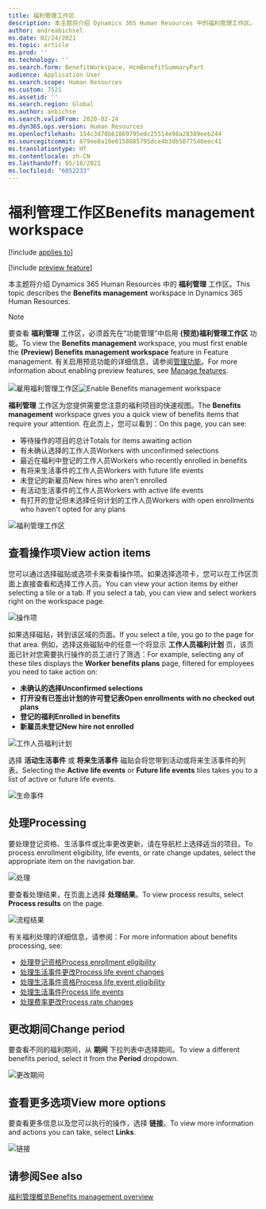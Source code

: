 ```yaml
---
title: 福利管理工作区
description: 本主题将介绍 Dynamics 365 Human Resources 中的福利管理工作区。
author: andreabichsel
ms.date: 02/24/2021
ms.topic: article
ms.prod: ''
ms.technology: ''
ms.search.form: BenefitWorkspace, HcmBenefitSummaryPart
audience: Application User
ms.search.scope: Human Resources
ms.custom: 7521
ms.assetid: ''
ms.search.region: Global
ms.author: anbichse
ms.search.validFrom: 2020-02-24
ms.dyn365.ops.version: Human Resources
ms.openlocfilehash: 154c3d70b61869795edc25514e98a28389eeb244
ms.sourcegitcommit: 879ee8a10e6158885795dce4b3db5077540eec41
ms.translationtype: HT
ms.contentlocale: zh-CN
ms.lasthandoff: 05/18/2021
ms.locfileid: "6052233"
---
```

# <a name="benefits-management-workspace"></a><span data-ttu-id="5307d-103">福利管理工作区</span><span class="sxs-lookup"><span data-stu-id="5307d-103">Benefits management workspace</span></span>

[!include [applies to](../includes/applies-to-hr.md)]

[!include [preview feature](./includes/preview-feature.md)]

<span data-ttu-id="5307d-104">本主题将介绍 Dynamics 365 Human Resources 中的 **福利管理** 工作区。</span><span class="sxs-lookup"><span data-stu-id="5307d-104">This topic describes the **Benefits management** workspace in Dynamics 365 Human Resources.</span></span>

> [!NOTE]
> <span data-ttu-id="5307d-105">要查看 **福利管理** 工作区，必须首先在“功能管理”中启用 **(预览)福利管理工作区** 功能。</span><span class="sxs-lookup"><span data-stu-id="5307d-105">To view the **Benefits management** workspace, you must first enable the **(Preview) Benefits management workspace** feature in Feature management.</span></span> <span data-ttu-id="5307d-106">有关启用预览功能的详细信息，请参阅[管理功能](../hr-admin-manage-features.md)。</span><span class="sxs-lookup"><span data-stu-id="5307d-106">For more information about enabling preview features, see [Manage features](../hr-admin-manage-features.md).</span></span><br><br><span data-ttu-id="5307d-107">![雇用福利管理工作区](./media/hr-benefits-management-workspace-enable.png)</span><span class="sxs-lookup"><span data-stu-id="5307d-107">![Enable Benefits management workspace](./media/hr-benefits-management-workspace-enable.png)</span></span>

<span data-ttu-id="5307d-108">**福利管理** 工作区为您提供需要您注意的福利项目的快速视图。</span><span class="sxs-lookup"><span data-stu-id="5307d-108">The **Benefits management** workspace gives you a quick view of benefits items that require your attention.</span></span> <span data-ttu-id="5307d-109">在此页上，您可以看到：</span><span class="sxs-lookup"><span data-stu-id="5307d-109">On this page, you can see:</span></span>

- <span data-ttu-id="5307d-110">等待操作的项目的总计</span><span class="sxs-lookup"><span data-stu-id="5307d-110">Totals for items awaiting action</span></span>
- <span data-ttu-id="5307d-111">有未确认选择的工作人员</span><span class="sxs-lookup"><span data-stu-id="5307d-111">Workers with unconfirmed selections</span></span>
- <span data-ttu-id="5307d-112">最近在福利中登记的工作人员</span><span class="sxs-lookup"><span data-stu-id="5307d-112">Workers who recently enrolled in benefits</span></span>
- <span data-ttu-id="5307d-113">有将来生活事件的工作人员</span><span class="sxs-lookup"><span data-stu-id="5307d-113">Workers with future life events</span></span>
- <span data-ttu-id="5307d-114">未登记的新雇员</span><span class="sxs-lookup"><span data-stu-id="5307d-114">New hires who aren't enrolled</span></span>
- <span data-ttu-id="5307d-115">有活动生活事件的工作人员</span><span class="sxs-lookup"><span data-stu-id="5307d-115">Workers with active life events</span></span>
- <span data-ttu-id="5307d-116">有打开的登记但未选择任何计划的工作人员</span><span class="sxs-lookup"><span data-stu-id="5307d-116">Workers with open enrollments who haven't opted for any plans</span></span>

![福利管理工作区](./media/hr-benefits-management-workspace.png)

## <a name="view-action-items"></a><span data-ttu-id="5307d-118">查看操作项</span><span class="sxs-lookup"><span data-stu-id="5307d-118">View action items</span></span>

<span data-ttu-id="5307d-119">您可以通过选择磁贴或选项卡来查看操作项。如果选择选项卡，您可以在工作区页面上直接查看和选择工作人员。</span><span class="sxs-lookup"><span data-stu-id="5307d-119">You can view your action items by either selecting a tile or a tab. If you select a tab, you can view and select workers right on the workspace page.</span></span>

![操作项](./media/hr-benefits-management-workspace-action-items.png)

<span data-ttu-id="5307d-121">如果选择磁贴，转到该区域的页面。</span><span class="sxs-lookup"><span data-stu-id="5307d-121">If you select a tile, you go to the page for that area.</span></span> <span data-ttu-id="5307d-122">例如，选择这些磁贴中的任意一个将显示 **工作人员福利计划** 页，该页面已针对您需要执行操作的员工进行了筛选：</span><span class="sxs-lookup"><span data-stu-id="5307d-122">For example, selecting any of these tiles displays the **Worker benefits plans** page, filtered for employees you need to take action on:</span></span>

- <span data-ttu-id="5307d-123">**未确认的选择**</span><span class="sxs-lookup"><span data-stu-id="5307d-123">**Unconfirmed selections**</span></span>
- <span data-ttu-id="5307d-124">**打开没有已签出计划的许可登记表**</span><span class="sxs-lookup"><span data-stu-id="5307d-124">**Open enrollments with no checked out plans**</span></span>
- <span data-ttu-id="5307d-125">**登记的福利**</span><span class="sxs-lookup"><span data-stu-id="5307d-125">**Enrolled in benefits**</span></span>
- <span data-ttu-id="5307d-126">**新雇员未登记**</span><span class="sxs-lookup"><span data-stu-id="5307d-126">**New hire not enrolled**</span></span>

![工作人员福利计划](./media/hr-benefits-management-workspace-plans.png)

<span data-ttu-id="5307d-128">选择 **活动生活事件** 或 **将来生活事件** 磁贴会将您带到活动或将来生活事件的列表。</span><span class="sxs-lookup"><span data-stu-id="5307d-128">Selecting the **Active life events** or **Future life events** tiles takes you to a list of active or future life events.</span></span>

![生命事件](./media/hr-benefits-management-workspace-life-events.png)

## <a name="processing"></a><span data-ttu-id="5307d-130">处理</span><span class="sxs-lookup"><span data-stu-id="5307d-130">Processing</span></span>

<span data-ttu-id="5307d-131">要处理登记资格、生活事件或比率更改更新，请在导航栏上选择适当的项目。</span><span class="sxs-lookup"><span data-stu-id="5307d-131">To process enrollment eligibility, life events, or rate change updates, select the appropriate item on the navigation bar.</span></span>

![处理](./media/hr-benefits-management-workspace-processing.png)

<span data-ttu-id="5307d-133">要查看处理结果，在页面上选择 **处理结果**。</span><span class="sxs-lookup"><span data-stu-id="5307d-133">To view process results, select **Process results** on the page.</span></span>

![流程结果](./media/hr-benefits-management-workspace-process-results.png)

<span data-ttu-id="5307d-135">有关福利处理的详细信息，请参阅：</span><span class="sxs-lookup"><span data-stu-id="5307d-135">For more information about benefits processing, see:</span></span>

- [<span data-ttu-id="5307d-136">处理登记资格</span><span class="sxs-lookup"><span data-stu-id="5307d-136">Process enrollment eligibility</span></span>](hr-benefits-process-enrollment-eligibility.md)
- [<span data-ttu-id="5307d-137">处理生活事件更改</span><span class="sxs-lookup"><span data-stu-id="5307d-137">Process life event changes</span></span>](hr-benefits-process-life-event-changes.md)
- [<span data-ttu-id="5307d-138">处理生活事件资格</span><span class="sxs-lookup"><span data-stu-id="5307d-138">Process life event eligibility</span></span>](hr-benefits-process-life-event-eligibility.md)
- [<span data-ttu-id="5307d-139">处理生活事件</span><span class="sxs-lookup"><span data-stu-id="5307d-139">Process life events</span></span>](hr-benefits-process-life-events.md)
- [<span data-ttu-id="5307d-140">处理费率更改</span><span class="sxs-lookup"><span data-stu-id="5307d-140">Process rate changes</span></span>](hr-benefits-process-rate-changes.md)

## <a name="change-period"></a><span data-ttu-id="5307d-141">更改期间</span><span class="sxs-lookup"><span data-stu-id="5307d-141">Change period</span></span>

<span data-ttu-id="5307d-142">要查看不同的福利期间，从 **期间** 下拉列表中选择期间。</span><span class="sxs-lookup"><span data-stu-id="5307d-142">To view a different benefits period, select it from the **Period** dropdown.</span></span>

![更改期间](./media/hr-benefits-management-workspace-period.png)

## <a name="view-more-options"></a><span data-ttu-id="5307d-144">查看更多选项</span><span class="sxs-lookup"><span data-stu-id="5307d-144">View more options</span></span>

<span data-ttu-id="5307d-145">要查看更多信息以及您可以执行的操作，选择 **链接**。</span><span class="sxs-lookup"><span data-stu-id="5307d-145">To view more information and actions you can take, select **Links**.</span></span>

![链接](./media/hr-benefits-management-workspace-links.png)

## <a name="see-also"></a><span data-ttu-id="5307d-147">请参阅</span><span class="sxs-lookup"><span data-stu-id="5307d-147">See also</span></span>

[<span data-ttu-id="5307d-148">福利管理概览</span><span class="sxs-lookup"><span data-stu-id="5307d-148">Benefits management overview</span></span>](hr-benefits-management-overview.md)